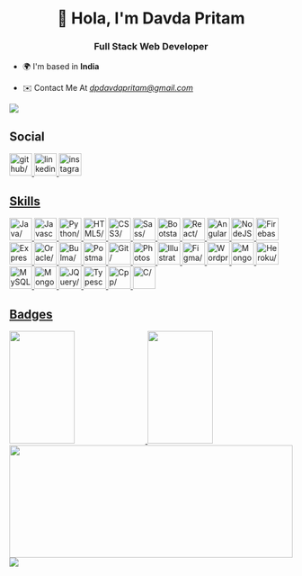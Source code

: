 <h1 align="center">👋 Hola, I'm Davda Pritam</h1>

<h3 align="center">Full Stack Web Developer</h3>

 - 🌍 I'm based in **India**

- ✉️ Contact Me At *<u><a href=mailto:dpdavdapritam@gmail.com target="_blank">dpdavdapritam@gmail.com</a></u>*


<img src="https://komarev.com/ghpvc/?username=davdapritam&theme=oldie"/>

<h2>Social</h2>
<a href="https://www.github.com/davdapritam" target="_blank" ><img src="https://res.cloudinary.com/dreamlist/image/upload/v1676730434/ease-prof/social/github-tile_gsrozh.svg" height="40" width="40" alt=github/>
<a href="https://www.linkedin.com/in/pritam-davda-51704b204/" target="_blank" ><img src="https://res.cloudinary.com/dreamlist/image/upload/v1676730564/ease-prof/social/linkedin-tile_jaz1sv.svg" height="40" width="40" alt=linkedin/>
 <a href="http://www.instagram.com/davdapritam" target="_blank" ><img src="https://res.cloudinary.com/dreamlist/image/upload/v1676730747/ease-prof/social/instagram-icon_awmjo1.svg" height="40" width="40" alt=instagram/>

<h2>Skills</h2>
<a href="https://www.oracle.com/java/" target="_blank" ><img src="https://res.cloudinary.com/dreamlist/image/upload/v1676727028/ease-prof/programming%20languages/java-icon_ksqmpo.svg" height="40" width="40" alt=Java/>
<a href="https://developer.mozilla.org/en-US/docs/Web/JavaScript" target="_blank" ><img src="https://res.cloudinary.com/dreamlist/image/upload/v1676609805/ease-prof/programming%20languages/javascript_zl26n3.svg" height="40" width="40" alt=Javascript/>
<a href="https://www.python.org/" target="_blank" ><img src="https://res.cloudinary.com/dreamlist/image/upload/v1676609806/ease-prof/programming%20languages/python_e8bquv.svg" height="40" width="40" alt=Python/>
<a href="https://developer.mozilla.org/en-US/docs/Glossary/HTML5" target="_blank" ><img src="https://res.cloudinary.com/dreamlist/image/upload/v1676609810/ease-prof/others/html_lk2f50.svg" height="40" width="40" alt=HTML5/>
<a href="https://www.w3.org/TR/CSS/#css" target="_blank" ><img src="https://res.cloudinary.com/dreamlist/image/upload/v1676609810/ease-prof/others/css_ebnigo.svg" height="40" width="40" alt=CSS3/>
<a href="https://sass-lang.com/" target="_blank" ><img src="https://res.cloudinary.com/dreamlist/image/upload/v1676728717/ease-prof/programming%20languages/sass-1_e2j4kh.svg" height="40" width="40" alt=Sass/>
<a href="https://getbootstrap.com/" target="_blank" ><img src="https://res.cloudinary.com/dreamlist/image/upload/v1676609812/ease-prof/frameworks/boostrap_tlv0am.svg" height="40" width="40" alt=Bootstarp/>
<a href="https://reactjs.org/" target="_blank" ><img src="https://res.cloudinary.com/dreamlist/image/upload/v1676609814/ease-prof/frameworks/react_cbllza.svg" height="40" width="40" alt=React/>
<a href="https://angular.io/" target="_blank" ><img src="https://res.cloudinary.com/dreamlist/image/upload/v1676609811/ease-prof/frameworks/angular_n87vbp.svg" height="40" width="40" alt=Angular/>
<a href="https://nodejs.org/en/" target="_blank" ><img src="https://res.cloudinary.com/dreamlist/image/upload/v1676729013/ease-prof/programming%20languages/nodejs-icon_xl8kno.svg" height="40" width="40" alt=NodeJS/>
<a href="https://firebase.google.com/" target="_blank" ><img src="https://res.cloudinary.com/dreamlist/image/upload/v1676729196/ease-prof/programming%20languages/firebase-2_j0abc8.svg" height="40" width="40" alt=Firebase/>
<a href="https://expressjs.com/" target="_blank" ><img src="https://res.cloudinary.com/dreamlist/image/upload/v1676729086/ease-prof/programming%20languages/icons8-express-js_j8xma8.svg" height="40" width="40" alt=Express/>
<a href="https://www.oracle.com/uk/index.html" target="_blank" ><img src="https://res.cloudinary.com/dreamlist/image/upload/v1676609816/ease-prof/databases/oracle_ddegpb.svg" height="40" width="40" alt=Oracle/>
<a href="https://bulma.io/" target="_blank" ><img src="https://res.cloudinary.com/dreamlist/image/upload/v1676618782/ease-prof/others/Bulma_Icon_uxoi4s.svg" height="40" width="40" alt=Bulma/>
<a href="https://www.postman.com/" target="_blank" ><img src="https://res.cloudinary.com/dreamlist/image/upload/v1676726456/ease-prof/others/postman_ks3gcy.svg" height="40" width="40" alt=Postman/>
<a href="https://git-scm.com/" target="_blank" ><img src="https://res.cloudinary.com/dreamlist/image/upload/v1676726456/ease-prof/others/git_xzurom.svg" height="40" width="40" alt=Git/>
<a href="https://www.adobe.com/uk/products/photoshop.html" target="_blank" ><img src="https://res.cloudinary.com/dreamlist/image/upload/v1676730022/ease-prof/programming%20languages/adobe-photoshop-2_sgivl3.svg" height="40" width="40" alt=Photoshop/>
<a href="https://www.profileme.dev/adobe.com/uk/products/illustrator.html" target="_blank" ><img src="https://res.cloudinary.com/dreamlist/image/upload/v1676730058/ease-prof/programming%20languages/adobe-illustrator-cc-icon_shwiil.svg" height="40" width="40" alt=Illustrator/>
<a href="https://www.figma.com/" target="_blank" ><img src="https://res.cloudinary.com/dreamlist/image/upload/v1676730196/ease-prof/programming%20languages/icons8-figma_ikwot6.svg" height="40" width="40" alt=Figma/>
<a href="https://wordpress.org/documentation/" target="_blank" ><img src="https://res.cloudinary.com/dreamlist/image/upload/v1676729989/ease-prof/programming%20languages/wordpress-blue_ltrvxt.svg" height="40" width="40" alt=Wordpress/>
<a href="https://mongoosejs.com/" target="_blank" ><img src="https://res.cloudinary.com/dreamlist/image/upload/v1676729957/ease-prof/programming%20languages/icons8-mongoose_iuaxod.svg" height="40" width="40" alt=Mongoose/>
<a href="https://www.heroku.com/" target="_blank" ><img src="https://res.cloudinary.com/dreamlist/image/upload/v1676729297/ease-prof/programming%20languages/heroku-4_lpjrcz.svg" height="40" width="40" alt=Heroku/>
<a href="https://www.mysql.com/" target="_blank" ><img src="https://res.cloudinary.com/dreamlist/image/upload/v1676729166/ease-prof/programming%20languages/mysql-6_ucn6fm.svg" height="40" width="40" alt=MySQL/>
<a href="https://www.mongodb.com/" target="_blank" ><img src="https://res.cloudinary.com/dreamlist/image/upload/v1676729142/ease-prof/programming%20languages/mongodb-icon-1_j4gilp.svg" height="40" width="40" alt=MongoDB/>
<a href="https://jquery.com/" target="_blank" ><img src="https://res.cloudinary.com/dreamlist/image/upload/v1676728871/ease-prof/programming%20languages/jquery-4_pwnyqw.svg" height="40" width="40" alt=JQuery/>
<a href="https://www.typescriptlang.org/" target="_blank" ><img src="https://res.cloudinary.com/dreamlist/image/upload/v1676609806/ease-prof/programming%20languages/typescript_yy0l4p.svg" height="40" width="40" alt=Typescript/>
<a href="https://docs.microsoft.com/en-us/cpp/?view=msvc-170" target="_blank" ><img src="https://res.cloudinary.com/dreamlist/image/upload/v1676609803/ease-prof/programming%20languages/c_bvvkhv.svg" height="40" width="40" alt=Cpp/>
<a href="https://docs.microsoft.com/en-us/cpp/?view=msvc-170" target="_blank" ><img src="https://res.cloudinary.com/dreamlist/image/upload/v1676609803/ease-prof/programming%20languages/c_s78hfk.svg" height="40" width="40" alt=C/>

<h2>Badges</h2>
<img width="48%" height="200px" src="https://github-readme-streak-stats.herokuapp.com/?user=davdapritam&theme=dark"/>
<img width="48%" height="200px" src="https://github-readme-stats.vercel.app/api?username=davdapritam&show_icons=true&theme=dark"/>
<img width="100%" height="200px" src="https://github-readme-stats.vercel.app/api/top-langs/?username=davdapritam&layout=compact&theme=dark"/>
<br>
 
<img  src="https://github-profile-trophy.vercel.app/?username=davdapritam&label=Profile%20views&color=0e75b6&style=flat"/>
 
